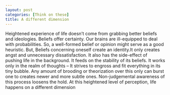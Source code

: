 ```yaml
---
layout: post
categories: [Think on these]
title: A different dimension
---
```

Heightened experience of life doesn’t come from grabbing better beliefs and ideologies. Beliefs offer certainty. Our brains are ill-equipped to deal with probabilities. So, a well-formed belief or opinion might serve as a good heuristic. But, Beliefs concerning oneself create an identity.It only creates angst and unnecessary dissatisfaction. It also has the side-effect of pushing life in the background. It feeds on the stability of its beliefs. It works only in the realm of thoughts – It strives to engross and fit everything in its tiny bubble. Any amount of brooding or theorization over this only can burst one to creates newer and more subtle ones. Non-judgemental awareness of this process loosens the hold. At this heightened level of perception, life happens on a different dimension
